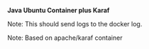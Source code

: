 **Java Ubuntu Container plus Karaf**

Note: This should send logs to the docker log.

Note: Based on apache/karaf container